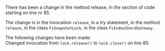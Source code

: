 There has been a change in the method release, in the section of code starting on line nr 85.
  
The change is in the invocation ```release```, in a try statement, in the method ```release```, in the class ```FsSnapshotLock```, in the class ```FsIndexShardGateway```.
  
The following changes have been made:  
Changed invocation from ```lock.release()``` to ```lock.close()``` on line 85.  
